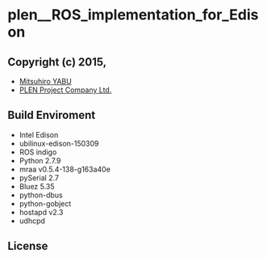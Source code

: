 plen__ROS_implementation_for_Edison
================================================================================
Copyright (c) 2015,
---
- [Mitsuhiro YABU](https://github.com/MitsuhiroYabu)
- [PLEN Project Company Ltd.](http://plen.jp)

Build Enviroment
---
- Intel Edison
- ubilinux-edison-150309
- ROS indigo
- Python 2.7.9
- mraa v0.5.4-138-g163a40e
- pySerial 2.7
- Bluez 5.35
- python-dbus
- python-gobject
- hostapd v2.3
- udhcpd

License
---